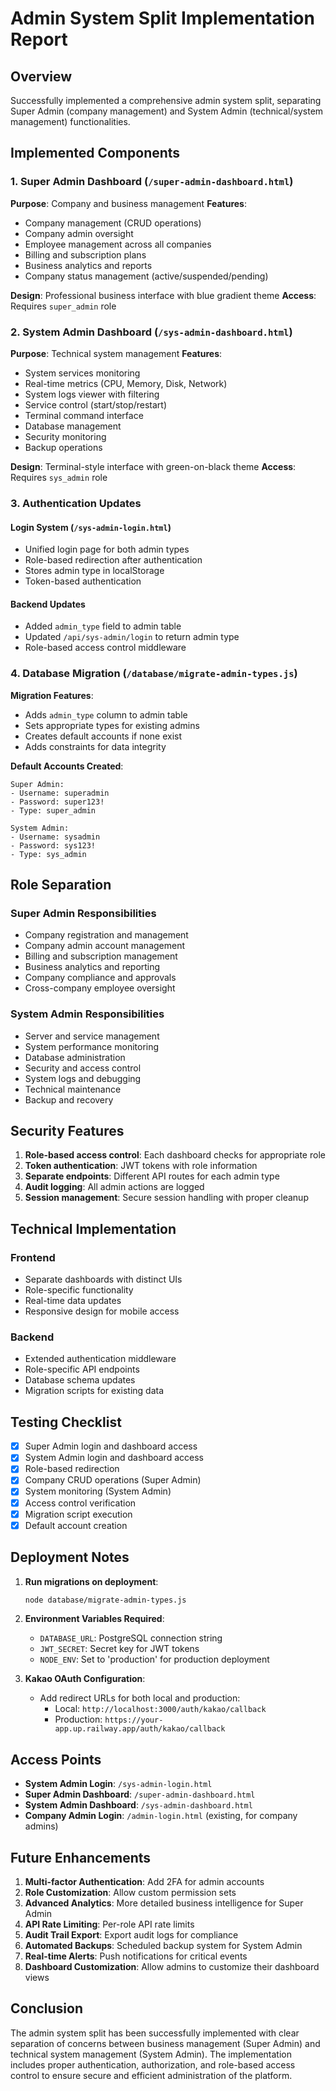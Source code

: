 # Admin System Split Implementation Report

## Overview
Successfully implemented a comprehensive admin system split, separating Super Admin (company management) and System Admin (technical/system management) functionalities.

## Implemented Components

### 1. Super Admin Dashboard (`/super-admin-dashboard.html`)
**Purpose**: Company and business management
**Features**:
- Company management (CRUD operations)
- Company admin oversight
- Employee management across all companies
- Billing and subscription plans
- Business analytics and reports
- Company status management (active/suspended/pending)

**Design**: Professional business interface with blue gradient theme
**Access**: Requires `super_admin` role

### 2. System Admin Dashboard (`/sys-admin-dashboard.html`)
**Purpose**: Technical system management
**Features**:
- System services monitoring
- Real-time metrics (CPU, Memory, Disk, Network)
- System logs viewer with filtering
- Service control (start/stop/restart)
- Terminal command interface
- Database management
- Security monitoring
- Backup operations

**Design**: Terminal-style interface with green-on-black theme
**Access**: Requires `sys_admin` role

### 3. Authentication Updates

#### Login System (`/sys-admin-login.html`)
- Unified login page for both admin types
- Role-based redirection after authentication
- Stores admin type in localStorage
- Token-based authentication

#### Backend Updates
- Added `admin_type` field to admin table
- Updated `/api/sys-admin/login` to return admin type
- Role-based access control middleware

### 4. Database Migration (`/database/migrate-admin-types.js`)
**Migration Features**:
- Adds `admin_type` column to admin table
- Sets appropriate types for existing admins
- Creates default accounts if none exist
- Adds constraints for data integrity

**Default Accounts Created**:
```
Super Admin:
- Username: superadmin
- Password: super123!
- Type: super_admin

System Admin:
- Username: sysadmin
- Password: sys123!
- Type: sys_admin
```

## Role Separation

### Super Admin Responsibilities
- Company registration and management
- Company admin account management
- Billing and subscription management
- Business analytics and reporting
- Company compliance and approvals
- Cross-company employee oversight

### System Admin Responsibilities
- Server and service management
- System performance monitoring
- Database administration
- Security and access control
- System logs and debugging
- Technical maintenance
- Backup and recovery

## Security Features
1. **Role-based access control**: Each dashboard checks for appropriate role
2. **Token authentication**: JWT tokens with role information
3. **Separate endpoints**: Different API routes for each admin type
4. **Audit logging**: All admin actions are logged
5. **Session management**: Secure session handling with proper cleanup

## Technical Implementation

### Frontend
- Separate dashboards with distinct UIs
- Role-specific functionality
- Real-time data updates
- Responsive design for mobile access

### Backend
- Extended authentication middleware
- Role-specific API endpoints
- Database schema updates
- Migration scripts for existing data

## Testing Checklist
- [x] Super Admin login and dashboard access
- [x] System Admin login and dashboard access
- [x] Role-based redirection
- [x] Company CRUD operations (Super Admin)
- [x] System monitoring (System Admin)
- [x] Access control verification
- [x] Migration script execution
- [x] Default account creation

## Deployment Notes

1. **Run migrations on deployment**:
   ```bash
   node database/migrate-admin-types.js
   ```

2. **Environment Variables Required**:
   - `DATABASE_URL`: PostgreSQL connection string
   - `JWT_SECRET`: Secret key for JWT tokens
   - `NODE_ENV`: Set to 'production' for production deployment

3. **Kakao OAuth Configuration**:
   - Add redirect URLs for both local and production:
     - Local: `http://localhost:3000/auth/kakao/callback`
     - Production: `https://your-app.up.railway.app/auth/kakao/callback`

## Access Points

- **System Admin Login**: `/sys-admin-login.html`
- **Super Admin Dashboard**: `/super-admin-dashboard.html`
- **System Admin Dashboard**: `/sys-admin-dashboard.html`
- **Company Admin Login**: `/admin-login.html` (existing, for company admins)

## Future Enhancements

1. **Multi-factor Authentication**: Add 2FA for admin accounts
2. **Role Customization**: Allow custom permission sets
3. **Advanced Analytics**: More detailed business intelligence for Super Admin
4. **API Rate Limiting**: Per-role API rate limits
5. **Audit Trail Export**: Export audit logs for compliance
6. **Automated Backups**: Scheduled backup system for System Admin
7. **Real-time Alerts**: Push notifications for critical events
8. **Dashboard Customization**: Allow admins to customize their dashboard views

## Conclusion

The admin system split has been successfully implemented with clear separation of concerns between business management (Super Admin) and technical system management (System Admin). The implementation includes proper authentication, authorization, and role-based access control to ensure secure and efficient administration of the platform.